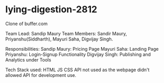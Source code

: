 # lying-digestion-2812

Clone of buffer.com

Team Lead: Sandip Maury
Team Members: Sandir Maury, Priyanshu(Siddharth), Mayuri Saha, Digvijay Singh.

Responsibilities:
Sandip Maury: Pricing Page
Mayuri Saha: Landing Page
Priyanshu: Login-Signup Functionality
Digvijay Singh: Publishing and Analytics under Tools

Tech Stack used:
HTML
JS
CSS
API not used as the webpage didn't allowed API for development use.
